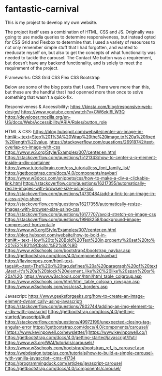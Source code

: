 # fantastic-carnival
This is my project to develop my own website.

The project itself uses a combination of HTML, CSS and JS.
Originally was going to use media queries to determine responsiveness, but instead opted for CSS Grid and Flexbox 
to determine that. I used a variety of resources to not only remember simple stuff that I had forgotten, and wanted 
to reeducate myself on, but also to get the concepts of what functionality was needed to tackle the carousel. The
Contact Me button was a requirement, but doesn't have any backend functionality, and is solely to meet the 
requirement of the project. 


Frameworks:
CSS Grid
CSS Flex
CSS Bootstrap


Below are some of the blog posts that I used. There were more than this, but these are the handful that I had openned 
more than once to solve something that wasn't a quick-fix.


Responsiveness & Accessibility:
https://kinsta.com/blog/responsive-web-design/
https://www.youtube.com/watch?v=CW6ekI6LW3Q
https://developer.mozilla.org/en-US/docs/Web/Accessibility/ARIA/Roles/button_role


HTML & CSS:
https://blog.hubspot.com/website/center-an-image-in-html#:~:text=Step%201%3A%20Wrap%20the%20image,to%20a%20fixed%20length%20value.
https://stackoverflow.com/questions/26918742/text-overlap-on-image-with-css
https://www.w3.org/Style/Examples/007/center.en.html
https://stackoverflow.com/questions/15121343/how-to-center-a-p-element-inside-a-div-container
https://www.tutorialbrain.com/css_tutorial/css_font_family_list/
https://getbootstrap.com/docs/4.0/components/navbar/
https://www.w3docs.com/snippets/css/how-to-make-a-div-a-clickable-link.html
https://stackoverflow.com/questions/16217355/automatically-resize-images-with-browser-size-using-css
https://stackoverflow.com/questions/14730484/add-a-link-to-an-image-in-a-css-style-sheet
https://stackoverflow.com/questions/16217355/automatically-resize-images-with-browser-size-using-css
https://stackoverflow.com/questions/16177707/avoid-stretch-on-image-css
https://stackoverflow.com/questions/19968258/background-image-compressed-horizontally
https://www.w3.org/Style/Examples/007/center.en.html
https://blog.hubspot.com/website/how-to-bold-in-html#:~:text=How%20to%20Bold%20Text%20in,property%20set%20to%20%E2%80%9Cbold.%E2%80%9D
https://www.w3schools.com/bootstrap4/bootstrap_navbar.asp
https://getbootstrap.com/docs/4.0/components/navbar/
https://flaviocopes.com/html-text-tags/#:~:text=The%20p%20tag,defines%20a%20paragraph%20of%20text.&text=It's%20a%20block%20element.,like%2C%20like%20span%20or%20a%20.
https://www.w3schools.com/html/html_table_colgroup.asp
https://www.w3schools.com/html/html_table_colspan_rowspan.asp
https://www.w3schools.com/css/css3_borders.asp


Javascript:
https://www.geeksforgeeks.org/how-to-create-an-image-element-dynamically-using-javascript/
https://stackoverflow.com/questions/7802744/adding-an-img-element-to-a-div-with-javascript
https://getbootstrap.com/docs/4.0/getting-started/javascript/#util
https://stackoverflow.com/questions/49972199/unexpected-closing-tag-angular-error
https://getbootstrap.com/docs/4.0/components/carousel/
[https://www.kevinpowell.co/newsletter/](https://www.kevinpowell.co/) 
https://getbootstrap.com/docs/4.0/getting-started/javascript/#util
https://www.w3.org/WAI/tutorials/carousels/
https://www.w3schools.com/bootstrap/bootstrap_ref_js_carousel.asp
https://webdesign.tutsplus.com/tutorials/how-to-build-a-simple-carousel-with-vanilla-javascript--cms-41734
https://programmingduck.com/articles/javascript-carousel
https://getbootstrap.com/docs/4.0/components/carousel/
